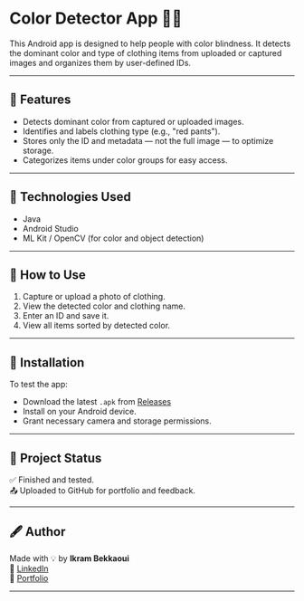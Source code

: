 # Color Detector App 👚🎨

This Android app is designed to help people with color blindness. It detects the dominant color and type of clothing items from uploaded or captured images and organizes them by user-defined IDs.

---

## 🧠 Features

- Detects dominant color from captured or uploaded images.
- Identifies and labels clothing type (e.g., "red pants").
- Stores only the ID and metadata — not the full image — to optimize storage.
- Categorizes items under color groups for easy access.

---

## 🚀 Technologies Used

- Java
- Android Studio
- ML Kit / OpenCV (for color and object detection)

---

## 📱 How to Use

1. Capture or upload a photo of clothing.
2. View the detected color and clothing name.
3. Enter an ID and save it.
4. View all items sorted by detected color.

---

## 🔧 Installation

To test the app:

- Download the latest `.apk` from [Releases](https://github.com/Ikramik/color-detector-app/releases)
- Install on your Android device.
- Grant necessary camera and storage permissions.

---

## 📌 Project Status

✅ Finished and tested.  
📤 Uploaded to GitHub for portfolio and feedback.

---

## 🖋️ Author

Made with 💡 by **Ikram Bekkaoui**  
🔗 [LinkedIn](https://www.linkedin.com/in/your-profile)  
📂 [Portfolio](https://github.com/Ikramik)

---
